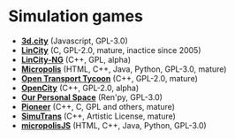 # Simulation games

[comment]: # (start of autogenerated content, do not edit)
- **[3d.city](3d_city.md)** (Javascript, GPL-3.0)
- **[LinCity](lincity.md)** (C, GPL-2.0, mature, inactice since 2005)
- **[LinCity-NG](lincity_ng.md)** (C++, GPL, alpha)
- **[Micropolis](micropolis.md)** (HTML, C++, Java, Python, GPL-3.0, mature)
- **[Open Transport Tycoon](open_transport_tycoon.md)** (C++, GPL-2.0, mature)
- **[OpenCity](open_city.md)** (C++, GPL-2.0, alpha)
- **[Our Personal Space](our_personal_space.md)** (Ren'py, GPL-3.0)
- **[Pioneer](pioneer.md)** (C++, C, GPL and others, mature)
- **[SimuTrans](simutrans.md)** (C++, Artistic License, mature)
- **[micropolisJS](micropolis_js.md)** (HTML, C++, Java, Python, GPL-3.0)

[comment]: # (end of autogenerated content)